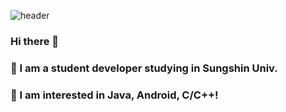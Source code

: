 ![header](https://capsule-render.vercel.app/api?type=wave&color=auto&height=300&section=header&text=0weny&fontSize=70)

### Hi there 👋
### 🌱 I am a student developer studying in Sungshin Univ.

### 🙈 I am interested in Java, Android, C/C++!

<!--
**0weny/0weny** is a ✨ _special_ ✨ repository because its `README.md` (this file) appears on your GitHub profile.

Here are some ideas to get you started:

- 🔭 I’m currently working on ...
- 🌱 I’m currently learning ...
- 👯 I’m looking to collaborate on ...
- 🤔 I’m looking for help with ...
- 💬 Ask me about ...
- 📫 How to reach me: ...
- 😄 Pronouns: ...
- ⚡ Fun fact: ...
-->

